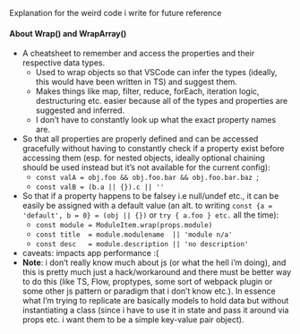 
Explanation for the weird code i write for future reference

#### About Wrap() and WrapArray()
* A cheatsheet to remember and access the properties and their respective data types. 
	* Used to wrap objects so that VSCode can infer the types (ideally, this would have been written in TS) and suggest them.
	* Makes things like map, filter, reduce, forEach, iteration logic, destructuring etc. easier because all of the types and properties are suggested and inferred.
	* I don’t have to constantly look up what the exact property names are. 
* So that all properties are properly defined and can be accessed gracefully without having to constantly check if a property exist before accessing them (esp. for nested objects, ideally optional chaining should be used instead but it’s not available for the current config):
	* `const valA = obj.foo && obj.foo.bar && obj.foo.bar.baz `;
	* `const valB = (b.a || {}).c || ''`
* So that if a property happens to be falsey i.e null/undef etc., it can be easily be assigned with a default value (an alt. to writing  `const {a = 'default', b = 0} = (obj || {})` or `try { a.foo } etc.` all the time):
	* `const module = ModuleItem.wrap(props.module)`
	* `const title  = module.modulename  || 'module n/a'`
	* `const desc   = module.description || 'no description'`
* caveats: impacts app performance :(
* **Note**: i don’t really know much about js (or what the hell i’m doing), and this is pretty much just a hack/workaround and there must be better way to do this (like TS, Flow, proptypes, some sort of webpack plugin or some other js pattern or paradigm that i don’t know etc.). In essence what I’m trying to replicate are basically models to hold data but without instantiating a class (since i have to use it in state and pass it around via props etc. i want them to be a simple key-value pair object).
